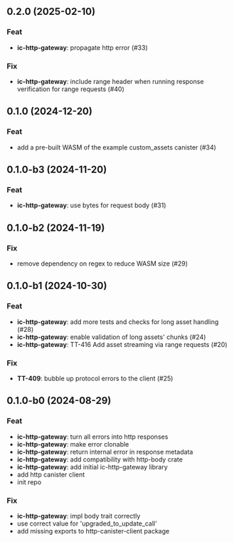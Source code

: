 ## 0.2.0 (2025-02-10)

### Feat

- **ic-http-gateway**: propagate http error (#33)

### Fix

- **ic-http-gateway**: include range header when running response verification for range requests (#40)

## 0.1.0 (2024-12-20)

### Feat

- add a pre-built WASM of the example custom_assets canister (#34)

## 0.1.0-b3 (2024-11-20)

### Feat

- **ic-http-gateway**: use bytes for request body (#31)

## 0.1.0-b2 (2024-11-19)

### Fix

- remove dependency on regex to reduce WASM size (#29)

## 0.1.0-b1 (2024-10-30)

### Feat

- **ic-http-gateway**: add more tests and checks for long asset handling (#28)
- **ic-http-gateway**: enable validation of long assets' chunks (#24)
- **ic-http-gateway**: TT-416 Add asset streaming via range requests (#20)

### Fix

- **TT-409**: bubble up protocol errors to the client (#25)

## 0.1.0-b0 (2024-08-29)

### Feat

- **ic-http-gateway**: turn all errors into http responses
- **ic-http-gateway**: make error clonable
- **ic-http-gateway**: return internal error in response metadata
- **ic-http-gateway**: add compatibility with http-body crate
- **ic-http-gateway**: add initial ic-http-gateway library
- add http canister client
- init repo

### Fix

- **ic-http-gateway**: impl body trait correctly
- use correct value for 'upgraded_to_update_call'
- add missing exports to http-canister-client package
